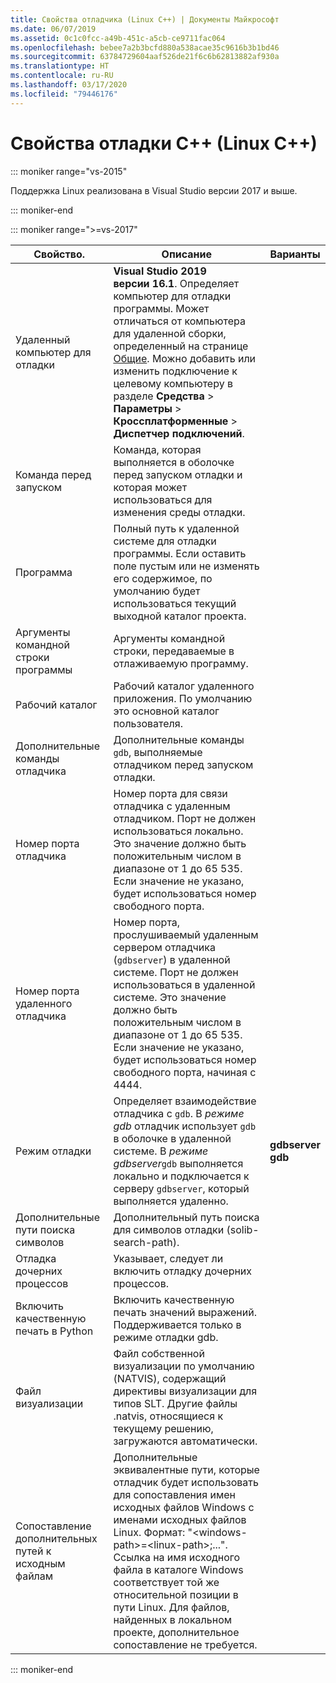 ```yaml
---
title: Свойства отладчика (Linux C++) | Документы Майкрософт
ms.date: 06/07/2019
ms.assetid: 0c1c0fcc-a49b-451c-a5cb-ce9711fac064
ms.openlocfilehash: bebee7a2b3bcfd880a538acae35c9616b3b1bd46
ms.sourcegitcommit: 63784729604aaf526de21f6c6b62813882af930a
ms.translationtype: HT
ms.contentlocale: ru-RU
ms.lasthandoff: 03/17/2020
ms.locfileid: "79446176"
---
```

# <a name="c-debugging-properties-linux-c"></a>Свойства отладки C++ (Linux C++)

::: moniker range="vs-2015"

Поддержка Linux реализована в Visual Studio версии 2017 и выше.

::: moniker-end

::: moniker range=">=vs-2017"

| Свойство. | Описание | Варианты |
|--|--|--|
| Удаленный компьютер для отладки | **Visual Studio 2019 версии 16.1**. Определяет компьютер для отладки программы. Может отличаться от компьютера для удаленной сборки, определенный на странице [Общие](general-linux.md). Можно добавить или изменить подключение к целевому компьютеру в разделе **Средства** > **Параметры** > **Кроссплатформенные** > **Диспетчер подключений**. |
| Команда перед запуском | Команда, которая выполняется в оболочке перед запуском отладки и которая может использоваться для изменения среды отладки. |
| Программа | Полный путь к удаленной системе для отладки программы. Если оставить поле пустым или не изменять его содержимое, по умолчанию будет использоваться текущий выходной каталог проекта. |
| Аргументы командной строки программы | Аргументы командной строки, передаваемые в отлаживаемую программу. |
| Рабочий каталог | Рабочий каталог удаленного приложения. По умолчанию это основной каталог пользователя. |
| Дополнительные команды отладчика | Дополнительные команды `gdb`, выполняемые отладчиком перед запуском отладки. |
| Номер порта отладчика | Номер порта для связи отладчика с удаленным отладчиком. Порт не должен использоваться локально. Это значение должно быть положительным числом в диапазоне от 1 до 65 535. Если значение не указано, будет использоваться номер свободного порта. |
| Номер порта удаленного отладчика | Номер порта, прослушиваемый удаленным сервером отладчика (`gdbserver`) в удаленной системе. Порт не должен использоваться в удаленной системе. Это значение должно быть положительным числом в диапазоне от 1 до 65 535. Если значение не указано, будет использоваться номер свободного порта, начиная с 4444. |
| Режим отладки | Определяет взаимодействие отладчика с `gdb`. В *режиме gdb* отладчик использует `gdb` в оболочке в удаленной системе. В *режиме gdbserver*`gdb` выполняется локально и подключается к серверу `gdbserver`, который выполняется удаленно. | **gdbserver**<br/>**gdb** |
| Дополнительные пути поиска символов | Дополнительный путь поиска для символов отладки (solib-search-path). |
| Отладка дочерних процессов | Указывает, следует ли включить отладку дочерних процессов. |
| Включить качественную печать в Python | Включить качественную печать значений выражений. Поддерживается только в режиме отладки gdb. |
| Файл визуализации | Файл собственной визуализации по умолчанию (NATVIS), содержащий директивы визуализации для типов SLT. Другие файлы .natvis, относящиеся к текущему решению, загружаются автоматически. |
| Сопоставление дополнительных путей к исходным файлам | Дополнительные эквивалентные пути, которые отладчик будет использовать для сопоставления имен исходных файлов Windows с именами исходных файлов Linux. Формат: "\<windows-path>=\<linux-path>;...". Ссылка на имя исходного файла в каталоге Windows соответствует той же относительной позиции в пути Linux. Для файлов, найденных в локальном проекте, дополнительное сопоставление не требуется. |

::: moniker-end
